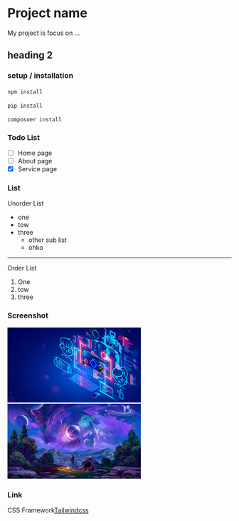 # Project name
My project is focus on ...
## heading 2
### setup / installation

`npm install`

`pip install`

`composoer install`

### Todo List
- [ ] Home page
- [ ] About page
- [x] Service page

### List
Unorder List
- one
- tow
- three
    - other sub list
    - ohko
---
Order List
1. One
2. tow
3. three

### Screenshot
![alt text](image.png)
![alt text](image-1.png)

### Link
CSS Framework[Tailwindcss](https://www.google.com/search?q=wallpaper+4k&sca_esv=6d2215782c6bedf0&udm=2&biw=1366&bih=589&ei=t8OKaK33DobB4-EPqaWzoAQ&oq=wa&gs_lp=EgNpbWciAndhKgIIATINEAAYgAQYsQMYQxiKBTINEAAYgAQYsQMYQxiKBTILEAAYgAQYsQMYigUyCBAAGIAEGLEDMggQABiABBixAzILEAAYgAQYsQMYgwEyBRAAGIAEMggQABiABBixAzIFEAAYgAQyCxAAGIAEGLEDGIMBSPk_UP8PWNwocAJ4AJABBJgBfKAB3AWqAQMzLjS4AQHIAQD4AQGYAgSgAs4CqAIAwgIKEAAYgAQYQxiKBcICBhAAGAcYHsICBxAAGIAEGAqYAwLiAwUSATEgQIgGAZIHAzEuM6AH_iKyBwMwLjO4B8ACwgcFMi0yLjLIBx4&sclient=img)